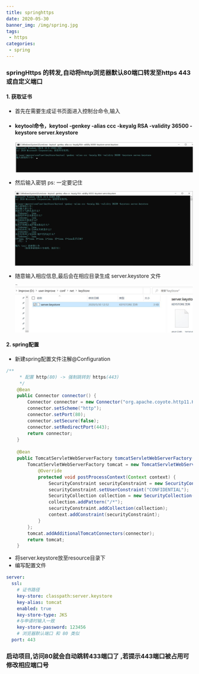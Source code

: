 ```yaml
---
title: springhttps
date: 2020-05-30
banner_img: /img/spring.jpg
tags: 
 - https
categories:
 - spring
---
```


###  springHttps 的转发,自动将http浏览器默认80端口转发至https 443或自定义端口

#### 1. 获取证书

- 首先在需要生成证书页面进入控制台命令,输入

- #### keytool命令，keytool -genkey -alias ccc -keyalg RSA -validity 36500 -keystore server.keystore

  ![](/img/keystore1.jpg)

- 然后输入密钥 ps: 一定要记住

  ![](/img/keystore2.jpg)

- 随意输入相应信息,最后会在相应目录生成 server.keystore 文件

  ![](/img/keystore3.jpg)

#### 2. spring配置

- 新建spring配置文件注解@Configuration

```java
/**
     * 配置 http(80) -> 强制跳转到 https(443)
     */
    @Bean
    public Connector connector() {
        Connector connector = new Connector("org.apache.coyote.http11.Http11NioProtocol");
        connector.setScheme("http");
        connector.setPort(80);
        connector.setSecure(false);
        connector.setRedirectPort(443);
        return connector;
    }

    @Bean
    public TomcatServletWebServerFactory tomcatServletWebServerFactory(Connector connector) {
        TomcatServletWebServerFactory tomcat = new TomcatServletWebServerFactory() {
            @Override
            protected void postProcessContext(Context context) {
                SecurityConstraint securityConstraint = new SecurityConstraint();
                securityConstraint.setUserConstraint("CONFIDENTIAL");
                SecurityCollection collection = new SecurityCollection();
                collection.addPattern("/*");
                securityConstraint.addCollection(collection);
                context.addConstraint(securityConstraint);
            }
        };
        tomcat.addAdditionalTomcatConnectors(connector);
        return tomcat;
    }
```

- 将server.keystore放至resource目录下
- 编写配置文件

```yml
server:
  ssl:
    # 证书路径
    key-store: classpath:server.keystore
    key-alias: tomcat
    enabled: true
    key-store-type: JKS
    #与申请时输入一致
    key-store-password: 123456
    # 浏览器默认端口 和 80 类似
  port: 443

```

### 启动项目,访问80就会自动跳转433端口了 ,若提示443端口被占用可修改相应端口号 
